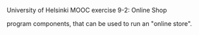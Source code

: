 University of Helsinki MOOC exercise 9-2: Online Shop

program components, that can be used to run an "online store".
